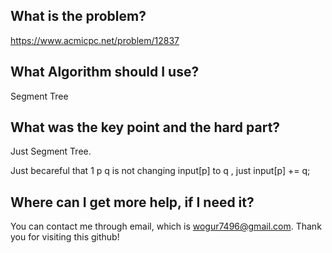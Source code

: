## What is the problem?

<https://www.acmicpc.net/problem/12837>

## What Algorithm should I use?

Segment Tree

## What was the key point and the hard part?

Just Segment Tree.

Just becareful that 1 p q  is not changing input[p] to q , just input[p] += q;

## Where can I get more help, if I need it?

You can contact me through email, which is wogur7496@gmail.com.
Thank you for visiting this github!

